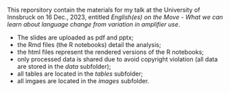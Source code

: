 This reporsitory contain the materials for my talk at the University of Innsbruck on 16 Dec., 2023, entitled *English(es) on the Move - What we can learn about language change from variation in amplifier use*.

+ The slides are uploaded as pdf and pptx;
+ the Rmd files (the R notebooks) detail the analysis;
+ the html files represent the rendered versions of the R notebooks;
+ only processed data is shared due to avoid copyright violation (all data are stored in the *data* subfolder);
+ all tables are located in the *tables* subfolder;
+ all imgaes are located in the *images* subfolder.
